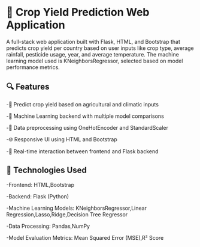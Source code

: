 # 🌾 Crop Yield Prediction Web Application
A full-stack web application built with Flask, HTML, and Bootstrap that predicts crop yield per country based on user inputs like crop type, average rainfall, pesticide usage, year, and average temperature. The machine learning model used is KNeighborsRegressor, selected based on model performance metrics.
## 🔍 Features
-🌱 Predict crop yield based on agricultural and climatic inputs

-🤖 Machine Learning backend with multiple model comparisons

-🧼 Data preprocessing using OneHotEncoder and StandardScaler

-🌐 Responsive UI using HTML and Bootstrap

-🔄 Real-time interaction between frontend and Flask backend


## 🚀 Technologies Used
-Frontend: HTML,Bootstrap

-Backend: Flask (Python)

-Machine Learning Models: KNeighborsRegressor,Linear Regression,Lasso,Ridge,Decision Tree Regressor

-Data Processing: Pandas,NumPy

-Model Evaluation Metrics: Mean Squared Error (MSE),R² Score
